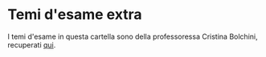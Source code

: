# Temi d'esame extra

I temi d'esame in questa cartella sono della professoressa Cristina Bolchini, recuperati [qui](http://home.deib.polimi.it/bolchini/exams/index.htm).